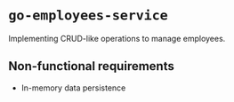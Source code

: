 # `go-employees-service`

Implementing CRUD-like operations to manage employees.

## Non-functional requirements

- In-memory data persistence

